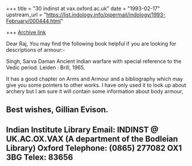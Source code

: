 +++
title = "30 indinst at vax.oxford.ac.uk"
date = "1993-02-17"
upstream_url = "https://list.indology.info/pipermail/indology/1993-February/000444.html"

+++
[Archive link](https://list.indology.info/pipermail/indology/1993-February/000444.html)

Dear Raj,
You may find the following book helpful if you are looking for descriptions of
armour:-

Singh, Sarva Daman
Ancient Indian warfare with special reference to the Vedic period.
Leiden : Brill, 1965.

It has a good chapter on Arms and Armour and a bibliography which may give you
some pointers to other works. I have only used it to look up about archery but
I am sure it will contain some information about body armour,

Best wishes,
Gillian Evison.
------------------------------------------------------------------------------
Indian Institute Library			Email: INDINST @ UK.AC.OX.VAX
(A department of the Bodleian Library)
Oxford                                          Telephone: (0865) 277082
OX1 3BG                                         Telex: 83656
------------------------------------------------------------------------------






